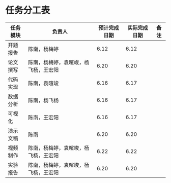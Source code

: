 # 任务分工表

| 任务模块 | 负责人 | 预计完成日期 | 实际完成日期 | 备注 |
|---|---|---|---|---|
| 开题报告 |陈南，杨梅婷|6.12 |6.12 | |
| 论文撰写 |陈南，杨梅婷，袁暄竣，杨飞杨，王宏阳 |6.20 |6.20 | |
| 代码实现 |陈南，袁暄竣 | 6.16|6.17 | |
| 数据分析 |陈南，杨飞杨|6.16 |6.17 | |
| 可视化 |陈南，王宏阳|6.16 |6.17 | |
| 演示文稿 |陈南 |6.20 |6.20 | |
| 视频制作 |陈南，杨梅婷，袁暄竣，杨飞杨，王宏阳 |6.22 |6.22 | |
| 实验报告 |陈南，杨梅婷，袁暄竣，杨飞杨，王宏阳 |6.20 |6.20 | |
